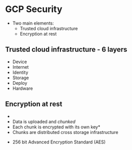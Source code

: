 # GCP Security

- Two main elements:
  - Trusted cloud infrastructure
  - Encryption at rest

## Trusted cloud infrastructure - 6 layers

- Device
- Internet
- Identity
- Storage
- Deploy
- Hardware
 

## Encryption at rest
- 
- Data is uploaded and _chunked_
- Each chunk is encrypted with its own key*
- Chunks are distributed cross storage infrastructure

* 256 bit Advanced Encryption Standard (AES)